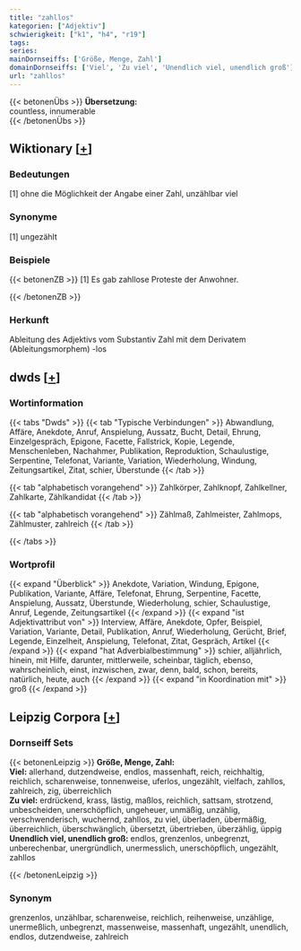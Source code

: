 ```yaml
---
title: "zahllos"
kategorien: ["Adjektiv"]
schwierigkeit: ["k1", "h4", "r19"]
tags:
series:
mainDornseiffs: ['Größe, Menge, Zahl']
domainDornseiffs: ['Viel', 'Zu viel', 'Unendlich viel, unendlich groß']
url: "zahllos"
---
```


{{< betonenÜbs >}}
**Übersetzung:**  
countless, innumerable  
{{< /betonenÜbs >}}

## Wiktionary [[+](https://de.wiktionary.org/wiki/zahllos)]

### Bedeutungen
[1] ohne die Möglichkeit der Angabe einer Zahl, unzählbar viel  

### Synonyme
[1] ungezählt  

### Beispiele
{{< betonenZB >}}
[1] Es gab zahllose Proteste der Anwohner.  

{{< /betonenZB >}}
### Herkunft
Ableitung des Adjektivs vom Substantiv Zahl mit dem Derivatem (Ableitungsmorphem) -los  



## dwds [[+](https://www.dwds.de/wb/zahllos)]

### Wortinformation
{{< tabs "Dwds" >}}
{{< tab "Typische Verbindungen" >}}
Abwandlung, Affäre, Anekdote, Anruf, Anspielung, Aussatz, Bucht, Detail, Ehrung, Einzelgespräch, Epigone, Facette, Fallstrick, Kopie, Legende, Menschenleben, Nachahmer, Publikation, Reproduktion, Schaulustige, Serpentine, Telefonat, Variante, Variation, Wiederholung, Windung, Zeitungsartikel, Zitat, schier, Überstunde
{{< /tab >}}

{{< tab "alphabetisch vorangehend" >}}
Zahlkörper, Zahlknopf, Zahlkellner, Zahlkarte, Zählkandidat
{{< /tab >}}

{{< tab "alphabetisch vorangehend" >}}
Zählmaß, Zahlmeister, Zahlmops, Zählmuster, zahlreich
{{< /tab >}}

{{< /tabs >}}

### Wortprofil
{{< expand "Überblick" >}} Anekdote, Variation, Windung, Epigone, Publikation, Variante, Affäre, Telefonat, Ehrung, Serpentine, Facette, Anspielung, Aussatz, Überstunde, Wiederholung, schier, Schaulustige, Anruf, Legende, Zeitungsartikel {{< /expand >}}
{{< expand "ist Adjektivattribut von" >}} Interview, Affäre, Anekdote, Opfer, Beispiel, Variation, Variante, Detail, Publikation, Anruf, Wiederholung, Gerücht, Brief, Legende, Einzelheit, Anspielung, Telefonat, Zitat, Gespräch, Artikel {{< /expand >}}
{{< expand "hat Adverbialbestimmung" >}} schier, alljährlich, hinein, mit Hilfe, darunter, mittlerweile, scheinbar, täglich, ebenso, wahrscheinlich, einst, inzwischen, zwar, denn, bald, schon, bereits, natürlich, heute, auch {{< /expand >}}
{{< expand "in Koordination mit" >}} groß {{< /expand >}}

## Leipzig Corpora [[+](https://corpora.uni-leipzig.de/en/res?word=zahllos&corpusId=deu_newscrawl-public_2018)]

### Dornseiff Sets
{{< betonenLeipzig >}}
**Größe, Menge, Zahl:**  
**Viel:** allerhand, dutzendweise, endlos, massenhaft, reich, reichhaltig, reichlich, scharenweise, tonnenweise, uferlos, ungezählt, vielfach, zahllos, zahlreich, zig, überreichlich  
**Zu viel:** erdrückend, krass, lästig, maßlos, reichlich, sattsam, strotzend, unbescheiden, unerschöpflich, ungeheuer, unmäßig, unzählig, verschwenderisch, wuchernd, zahllos, zu viel, überladen, übermäßig, überreichlich, überschwänglich, übersetzt, übertrieben, überzählig, üppig  
**Unendlich viel, unendlich groß:** endlos, grenzenlos, unbegrenzt, unberechenbar, unergründlich, unermesslich, unerschöpflich, ungezählt, zahllos  

{{< /betonenLeipzig >}}

### Synonym
grenzenlos, unzählbar, scharenweise, reichlich, reihenweise, unzählige, unermeßlich, unbegrenzt, massenweise, massenhaft, ungezählt, unendlich, endlos, dutzendweise, zahlreich

